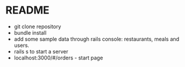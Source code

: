 # README

- git clone repository
- bundle install
- add some sample data through rails console: restaurants, meals and users.
- rails s to start a server 
- localhost:3000/#/orders - start page
